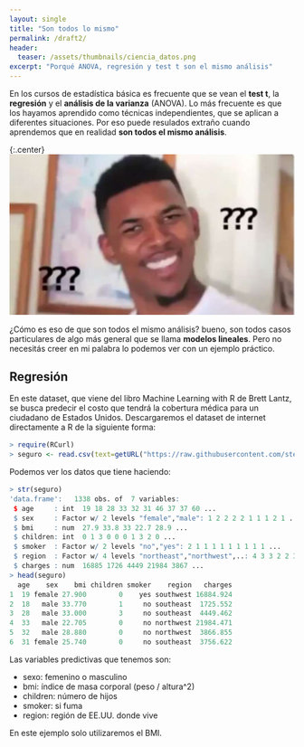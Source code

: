 ```yaml
---
layout: single
title: "Son todos lo mismo"
permalink: /draft2/
header:
  teaser: /assets/thumbnails/ciencia_datos.png
excerpt: "Porqué ANOVA, regresión y test t son el mismo análisis"
---
```


En los cursos de estadística básica es frecuente que se vean el <strong>test t</strong>, la <strong>regresión</strong> y el <strong>análisis de la varianza</strong> (ANOVA). Lo más frecuente es que los hayamos aprendido como técnicas independientes, que se aplican a diferentes situaciones. Por eso puede resulados extraño cuando aprendemos que en realidad <strong>son todos el mismo análisis</strong>.

{:.center}
![corea](/assets/img/modelos-lineales/nick-young-meme.jpg)

¿Cómo es eso de que son todos el mismo análisis? bueno, son todos casos particulares de algo más general que se llama <strong>modelos lineales</strong>. Pero no necesitás creer en mi palabra lo podemos ver con un ejemplo práctico.

## Regresión
En este dataset, que viene del libro Machine Learning with R de Brett Lantz, se busca predecir el costo que tendrá la cobertura médica para un ciudadano de Estados Unidos. Descargaremos el dataset de internet directamente a R de la siguiente forma:

```r
> require(RCurl)
> seguro <- read.csv(text=getURL("https://raw.githubusercontent.com/stedy/Machine-Learning-with-R-datasets/master/insurance.csv"))
```

Podemos ver los datos que tiene haciendo:

```r
> str(seguro)
'data.frame':   1338 obs. of  7 variables:
 $ age     : int  19 18 28 33 32 31 46 37 37 60 ...
 $ sex     : Factor w/ 2 levels "female","male": 1 2 2 2 2 1 1 1 2 1 ...
 $ bmi     : num  27.9 33.8 33 22.7 28.9 ...
 $ children: int  0 1 3 0 0 0 1 3 2 0 ...
 $ smoker  : Factor w/ 2 levels "no","yes": 2 1 1 1 1 1 1 1 1 1 ...
 $ region  : Factor w/ 4 levels "northeast","northwest",..: 4 3 3 2 2 3 3 2 1 2 ...
 $ charges : num  16885 1726 4449 21984 3867 ...
> head(seguro)
  age    sex    bmi children smoker    region   charges
1  19 female 27.900        0    yes southwest 16884.924
2  18   male 33.770        1     no southeast  1725.552
3  28   male 33.000        3     no southeast  4449.462
4  33   male 22.705        0     no northwest 21984.471
5  32   male 28.880        0     no northwest  3866.855
6  31 female 25.740        0     no southeast  3756.622
```

Las variables predictivas que tenemos son:

* sexo: femenino o masculino
* bmi: índice de masa corporal (peso / altura^2) 
* children: número de hijos
* smoker: si fuma
* region: región de EE.UU. donde vive

En este ejemplo solo utilizaremos el BMI.
